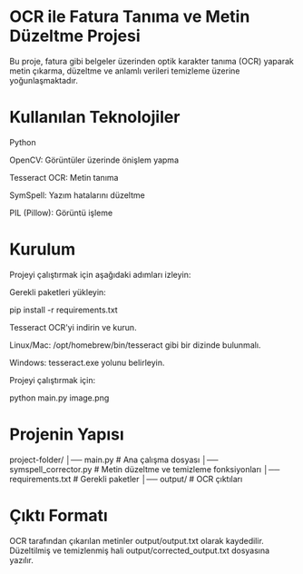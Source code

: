 # OCR ile Fatura Tanıma ve Metin Düzeltme Projesi

Bu proje, fatura gibi belgeler üzerinden optik karakter tanıma (OCR) yaparak metin çıkarma, düzeltme ve anlamlı verileri temizleme üzerine yoğunlaşmaktadır.

# Kullanılan Teknolojiler

Python

OpenCV: Görüntüler üzerinde önişlem yapma

Tesseract OCR: Metin tanıma

SymSpell: Yazım hatalarını düzeltme


PIL (Pillow): Görüntü işleme

# Kurulum

Projeyi çalıştırmak için aşağıdaki adımları izleyin:

Gerekli paketleri yükleyin:

pip install -r requirements.txt

Tesseract OCR'yi indirin ve kurun.

Linux/Mac: /opt/homebrew/bin/tesseract gibi bir dizinde bulunmalı.

Windows: tesseract.exe yolunu belirleyin.

Projeyi çalıştırmak için:

python main.py image.png

# Projenin Yapısı

project-folder/
│── main.py                  # Ana çalışma dosyası
│── symspell_corrector.py    # Metin düzeltme ve temizleme fonksiyonları
│── requirements.txt         # Gerekli paketler
│── output/                  # OCR çıktıları
              

# Çıktı Formatı

OCR tarafından çıkarılan metinler output/output.txt olarak kaydedilir. Düzeltilmiş ve temizlenmiş hali output/corrected_output.txt dosyasına yazılır.




